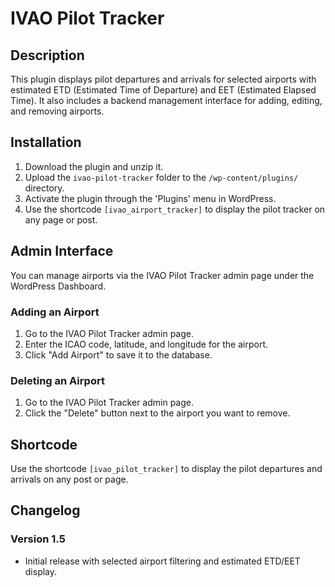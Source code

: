 # IVAO Pilot Tracker

## Description

This plugin displays pilot departures and arrivals for selected airports with estimated ETD (Estimated Time of Departure) and EET (Estimated Elapsed Time). It also includes a backend management interface for adding, editing, and removing airports.

## Installation

1. Download the plugin and unzip it.
2. Upload the `ivao-pilot-tracker` folder to the `/wp-content/plugins/` directory.
3. Activate the plugin through the 'Plugins' menu in WordPress.
4. Use the shortcode `[ivao_airport_tracker]` to display the pilot tracker on any page or post.

## Admin Interface

You can manage airports via the IVAO Pilot Tracker admin page under the WordPress Dashboard.

### Adding an Airport

1. Go to the IVAO Pilot Tracker admin page.
2. Enter the ICAO code, latitude, and longitude for the airport.
3. Click "Add Airport" to save it to the database.

### Deleting an Airport

1. Go to the IVAO Pilot Tracker admin page.
2. Click the "Delete" button next to the airport you want to remove.

## Shortcode

Use the shortcode `[ivao_pilot_tracker]` to display the pilot departures and arrivals on any post or page.

## Changelog

### Version 1.5
- Initial release with selected airport filtering and estimated ETD/EET display.
